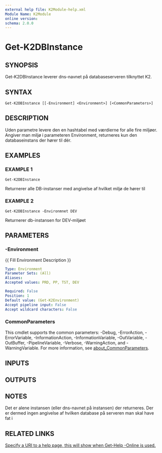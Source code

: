 ```yaml
---
external help file: K2Module-help.xml
Module Name: K2Module
online version:
schema: 2.0.0
---
```


# Get-K2DBInstance

## SYNOPSIS
Get-K2DBInstance leverer dns-navnet på databaseserveren tilknyttet K2.

## SYNTAX

```
Get-K2DBInstance [[-Environment] <Environment>] [<CommonParameters>]
```

## DESCRIPTION
Uden parametre levere den en hashtabel med værdierne for alle fire miljøer. 
Angiver man miljø i parameteren Environment, returneres kun den databaseinstans der hører til dér.

## EXAMPLES

### EXAMPLE 1
```
Get-K2DBInstance
```

Returnerer alle DB-instanser med angivelse af hvilket miljø de hører til

### EXAMPLE 2
```
Get-K2DBInstance -Environmnet DEV
```

Returnerer db-instansen for DEV-miljøet

## PARAMETERS

### -Environment
{{ Fill Environment Description }}

```yaml
Type: Environment
Parameter Sets: (All)
Aliases:
Accepted values: PRD, PP, TST, DEV

Required: False
Position: 1
Default value: (Get-K2Environment)
Accept pipeline input: False
Accept wildcard characters: False
```

### CommonParameters
This cmdlet supports the common parameters: -Debug, -ErrorAction, -ErrorVariable, -InformationAction, -InformationVariable, -OutVariable, -OutBuffer, -PipelineVariable, -Verbose, -WarningAction, and -WarningVariable. For more information, see [about_CommonParameters](http://go.microsoft.com/fwlink/?LinkID=113216).

## INPUTS

## OUTPUTS

## NOTES
Det er alene instansen (eller dns-navnet på instansen) der returneres. 
Der er dermed ingen angivelse af hvilken database på serveren man skal have fat i

## RELATED LINKS

[Specify a URI to a help page, this will show when Get-Help -Online is used.]()

